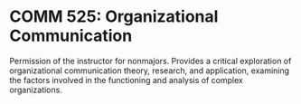 # COMM 525: Organizational Communication

Permission of the instructor for nonmajors. Provides a critical exploration of organizational communication theory, research, and application, examining the factors involved in the functioning and analysis of complex organizations.